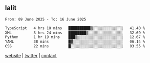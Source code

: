 ## lalit

<!--START_SECTION:waka-->

```txt
From: 09 June 2025 - To: 16 June 2025

TypeScript   4 hrs 18 mins   ██████████▒░░░░░░░░░░░░░░   41.40 %
XML          3 hrs 24 mins   ████████▒░░░░░░░░░░░░░░░░   32.69 %
Python       1 hr 19 mins    ███▒░░░░░░░░░░░░░░░░░░░░░   12.67 %
YAML         38 mins         █▓░░░░░░░░░░░░░░░░░░░░░░░   06.14 %
CSS          22 mins         █░░░░░░░░░░░░░░░░░░░░░░░░   03.55 %
```

<!--END_SECTION:waka-->

[website](https://lalit.sh) | [twitter](https://x.com/@lalitcodes) | [contact](https://lalit.sh/contact)
